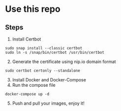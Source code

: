 
# Use this repo

## Steps
1. Install Certbot
```
sudo snap install --classic certbot
sudo ln -s /snap/bin/certbot /usr/bin/certbot
```

2. Generate the certificate using nip.io domain format
```
sudo certbot certonly --standalone
```
3. Install Docker and Docker-Compose
4. Run the compose file
```
docker-compose up -d
```
5. Push and pull your images, enjoy it!

